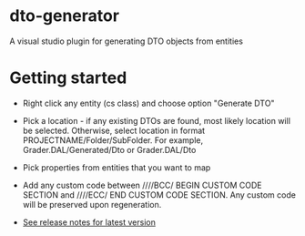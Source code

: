 # dto-generator
A visual studio plugin for generating DTO objects from entities

# Getting started

* Right click any entity (cs class) and choose option "Generate DTO"

* Pick a location - if any existing DTOs are found, most likely location will be selected. Otherwise, select location in format PROJECTNAME/Folder/SubFolder. For example, Grader.DAL/Generated/Dto or Grader.DAL/Dto

* Pick properties from entities that you want to map

* Add any custom code between ////BCC/ BEGIN CUSTOM CODE SECTION and ////ECC/ END CUSTOM CODE SECTION. Any custom code will be preserved upon regeneration.

* [See release notes for latest version](src/DtoGenerator/DtoGenerator.Vsix/release-notes.html)